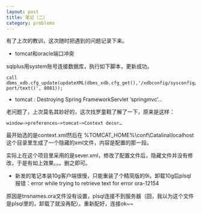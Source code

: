 ```yaml
---
layout: post
title: 笔记（二）
category: problems
---
```


有了上次的教训，这次随时把遇到的问题记录下来。

* tomcat和oracle端口冲突

sqlplus用system账号连接数据库，执行如下脚本，更新成功。

	call dbms_xdb.cfg_update(updateXML(dbms_xdb.cfg_get(),'/xdbconfig/sysconfig/protocolconfig/httpconfig/http-port/text()', 8081));

* tomcat : Destroying Spring FrameworkServlet ‘springmvc’…

老问题了，上次莫名其妙好的，这次找罗童鞋了解了一下，原来是这样：

	window–>preferences–>tomcat–>Context decor…

最开始选的是context.xml然后在 %TOMCAT_HOME%\conf\Catalina\localhost 这个目录里生成了一个隐藏的xml文件，内容是配置的那一段。

实际上在这个项目里采用的是sever.xml，修改了配置文件后，隐藏文件并没有修改，于是有如上效果。。。删之即可。

* 新发的笔记本装10g客户端很慢，只能重装了个精简版的9i。卸载10g后plsql报错：error while trying to retrieve text for error ora-12154

原因是tnsnames.ora文件没有设置，plsql连接不到服务器（囧，我以为这个文件是plsql里的，卸载了就没再配）。重新配好，连接ok~~